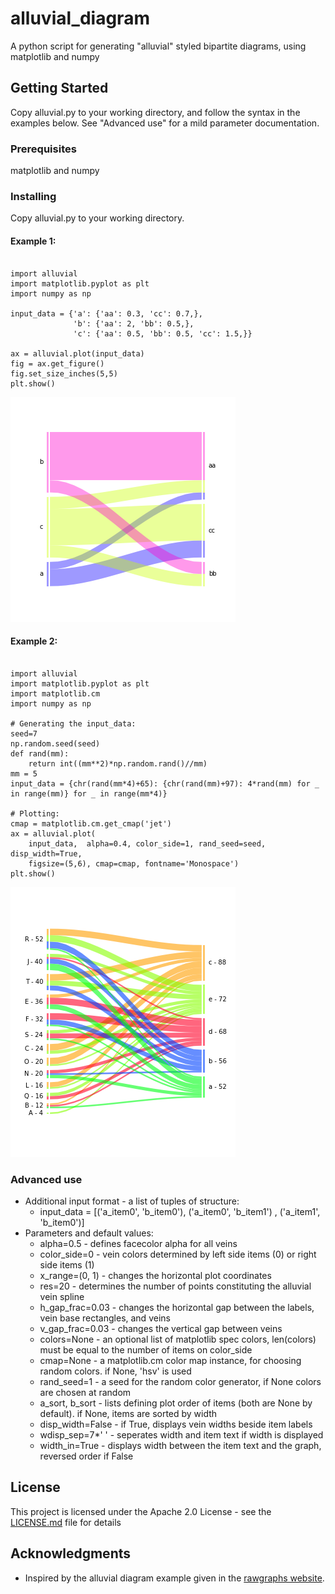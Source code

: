# alluvial_diagram
A python script for generating "alluvial" styled bipartite diagrams, using matplotlib and numpy

## Getting Started

Copy alluvial.py to your working directory, and follow the syntax in the examples below.
See "Advanced use" for a mild parameter documentation.

### Prerequisites

matplotlib and numpy

### Installing

Copy alluvial.py to your working directory.

#### Example 1:
<pre><code>
import alluvial
import matplotlib.pyplot as plt
import numpy as np

input_data = {'a': {'aa': 0.3, 'cc': 0.7,},
              'b': {'aa': 2, 'bb': 0.5,},
              'c': {'aa': 0.5, 'bb': 0.5, 'cc': 1.5,}}

ax = alluvial.plot(input_data)
fig = ax.get_figure()
fig.set_size_inches(5,5)
plt.show()
</code></pre>
![](/image_examples/Example1.png)

#### Example 2:
<pre><code>
import alluvial
import matplotlib.pyplot as plt
import matplotlib.cm
import numpy as np

# Generating the input_data:
seed=7
np.random.seed(seed)
def rand(mm):
    return int((mm**2)*np.random.rand()//mm)
mm = 5
input_data = {chr(rand(mm*4)+65): {chr(rand(mm)+97): 4*rand(mm) for _ in range(mm)} for _ in range(mm*4)}

# Plotting:
cmap = matplotlib.cm.get_cmap('jet')
ax = alluvial.plot(
    input_data,  alpha=0.4, color_side=1, rand_seed=seed, disp_width=True,
    figsize=(5,6), cmap=cmap, fontname='Monospace')
plt.show()
</code></pre>
![](/image_examples/Example2.png)

### Advanced use
* Additional input format - a list of tuples of structure:
  * input_data = [('a_item0', 'b_item0'), ('a_item0', 'b_item1') , ('a_item1', 'b_item0')]
* Parameters and default values:
  * alpha=0.5 - defines facecolor alpha for all veins
  * color_side=0 - vein colors determined by left side items (0) or right side items (1)
  * x_range=(0, 1) - changes the horizontal plot coordinates
  * res=20 - determines the number of points constituting the alluvial vein spline
  * h_gap_frac=0.03 - changes the horizontal gap between the labels, vein base rectangles, and veins
  * v_gap_frac=0.03 - changes the vertical gap between veins
  * colors=None - an optional list of matplotlib spec colors, len(colors) must be equal to the number of items on color_side
  * cmap=None - a matplotlib.cm color map instance, for choosing random colors. if None, 'hsv' is used
  * rand_seed=1 - a seed for the random color generator, if None colors are chosen at random
  * a_sort, b_sort - lists defining plot order of items (both are None by default). if None, items are sorted by width
  * disp_width=False - if True, displays vein widths beside item labels
  * wdisp_sep=7*' ' - seperates width and item text if width is displayed
  * width_in=True - displays width between the item text and the graph, reversed order if False


## License

This project is licensed under the Apache 2.0 License - see the [LICENSE.md](LICENSE.md) file for details

## Acknowledgments

* Inspired by the alluvial diagram example given in the [rawgraphs website](http://rawgraphs.io/gallery_project/visualizations-for-issue-mapping-book/).


